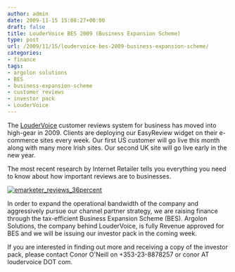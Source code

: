 ```yaml
---
author: admin
date: 2009-11-15 15:08:27+00:00
draft: false
title: LouderVoice BES 2009 (Business Expansion Scheme)
type: post
url: /2009/11/15/loudervoice-bes-2009-business-expansion-scheme/
categories:
- finance
tags:
- argolon solutions
- BES
- business-expansion-scheme
- customer reviews
- investor pack
- LouderVoice
---
```


The [LouderVoice](http://business.loudervoice.com/) customer reviews system for business has moved into high-gear in 2009. Clients are deploying our EasyReview widget on their e-commerce sites every week. Our first US customer will go live this month along with many more Irish sites. Our second UK site will go live early in the new year.

The most recent research by Internet Retailer tells you everything you need to know about how important reviews are to businesses.

[![emarketer_reviews_36percent](https://www.argolon.com/wp-content/uploads/2009/11/emarketer_reviews_36percent.gif)
](https://www.argolon.com/wp-content/uploads/2009/11/emarketer_reviews_36percent.gif)

In order to expand the operational bandwidth of the company and aggressively pursue our channel partner strategy, we are raising finance through the tax-efficient Business Expansion Scheme (BES). Argolon Solutions, the company behind LouderVoice, is fully Revenue approved for BES and we will be issuing our investor pack in the coming week.

If you are interested in finding out more and receiving a copy of the investor pack, please contact Conor O'Neill on +353-23-8878257 or conor AT loudervoice DOT com.
